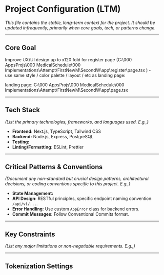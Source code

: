 # Project Configuration (LTM)

*This file contains the stable, long-term context for the project.*
*It should be updated infrequently, primarily when core goals, tech, or patterns change.*

---

## Core Goal

Improve UX/UI design up to x120 fold for register page (C:\000 AppsProjs\000   MedicalSchedule\000   Implementations\Attempt\FirstNewM\SecondW\app\register\page.tsx ) - use same style / color palette / layout / etc as landing page: 

landing page: C:\000 AppsProjs\000   MedicalSchedule\000   Implementations\Attempt\FirstNewM\SecondW\app\page.tsx

---

## Tech Stack

*(List the primary technologies, frameworks, and languages used. E.g.,)*
*   **Frontend:** Next.js, TypeScript, Tailwind CSS
*   **Backend:** Node.js, Express, PostgreSQL
*   **Testing:** 
*   **Linting/Formatting:** ESLint, Prettier

---

## Critical Patterns & Conventions

*(Document any non-standard but crucial design patterns, architectural decisions, or coding conventions specific to this project. E.g.,)*
*   **State Management:** 
*   **API Design:** RESTful principles, specific endpoint naming convention `/api/v1/...`.
*   **Error Handling:** Use custom `AppError` class for backend errors.
*   **Commit Messages:** Follow Conventional Commits format.

---

## Key Constraints

*(List any major limitations or non-negotiable requirements. E.g.,)*


---

## Tokenization Settings

